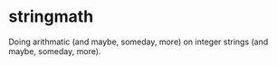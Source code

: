 # stringmath
Doing arithmatic (and maybe, someday, more) on integer strings (and maybe, someday, more).
